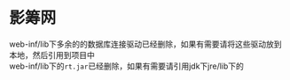 影筹网
======

web-inf/lib下多余的的数据库连接驱动已经删除，如果有需要请将这些驱动放到本地，然后引用到项目中<br>
web-inf/lib下的`rt.jar`已经删除，如果有需要请引用jdk下jre/lib下的

